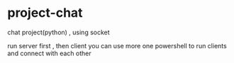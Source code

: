 # project-chat
chat project(python) , using socket

run server first , then client 
you can use more one powershell to run clients and connect with each other 
